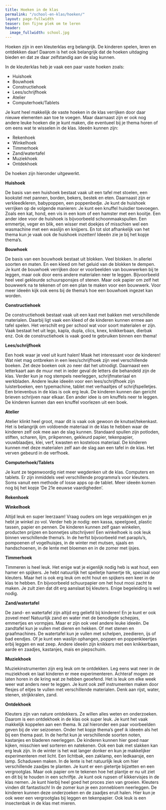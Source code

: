 ```yaml
---
title: Hoeken in de klas
permalink: "/school-en-klas/hoeken/"
layout: page-fullwidth
teaser: Een fijne plek om te leren
header:
  image_fullwidth: school.jpg
---
```


Hoeken zijn in een kleuterklas erg belangrijk. De kinderen spelen, leren en ontdekken daar! Daarom is het ook belangrijk dat de hoeken uitdaging bieden en dat ze daar zelfstandig aan de slag kunnen. 


In de kleuterklas heb je vaak een paar vaste hoeken zoals:
- Huishoek
- Bouwhoek
- Constructiehoek
- Lees/schrijfhoek
- Atelier 
- Computerhoek/Tablets


Je kunt heel makkelijk de vaste hoeken in de klas verrijken door daar nieuwe elementen aan toe te voegen. Maar daarnaast zijn er ook nog andere leuke hoeken die je kunt maken, die eventueel bij je thema horen of om eens wat te wisselen in de klas. Ideeën kunnen zijn: 
- Rekenhoek
- Winkelhoek
- Timmerhoek
- Zand/watertafel
- Muziekhoek
- Ontdekhoek 

De hoeken zijn hieronder uitgewerkt.

**Huishoek**

De basis van een huishoek bestaat vaak uit een tafel met stoelen, een kookstel met pannen, borden, bekers, bestek en eten. Daarnaast zijn er verkleedkleren, babypoppen, een poppenbedje.
Je kunt de huishoek verrijken op de volgende manieren:
Je kunt een knuffel huisdier toevoegen. Zoals een kat, hond, een vis in een kom of een hamster met een kooitje. Een ander idee voor de huishoek is bijvoorbeeld schoonmaakspullen. Een emmertje, veger en blik, een wisser met doekjes of misschien wel een wasmachine met een waslijn en knijpers.
En tot slot afhankelijk van het thema kun je vaak ook de huishoek inzetten! Ideeën zie je bij het kopje thema’s. 

**Bouwhoek**

De basis van een bouwhoek bestaat uit blokken. Veel blokken. In allerlei soorten en maten. En een kleed om het geluid van de blokken te dempen. 
Je kunt de bouwhoek verrijken door er voorbeelden van bouwwerken bij te leggen, maar ook door eens andere materialen neer te leggen. Bijvoorbeeld heel veel gekleurde schuursponsjes of stenen. 
Maar ook papier om zelf het bouwwerk na te tekenen of om een plan te maken voor een bouwwerk. Voor meer ideeën kijk ook eens bij de thema’s hoe een bouwhoek ingezet kan worden. 

**Constructiehoek**

De constructiehoek bestaat vaak uit een kast met bakken met verschillende materialen. Daarbij ligt vaak een kleed of de kinderen kunnen ermee aan tafel spelen. Het verschilt erg per school wat voor soort materialen er zijn. Vaak bestaat het uit lego, kapla, dupla, clics, knex, knikkerbaan, dierbak enz. 
Ook de constructiehoek is vaak goed te gebruiken binnen een thema!

**Lees/schrijfhoek**

Een hoek waar je veel uit kunt halen! Maak het interessant voor de kinderen! Wat niet mag ontbreken in een lees/schrijfhoek zijn veel verschillende boeken. Zet deze boeken ook zo neer dat het uitnodigt. Daarnaast een letterkaart aan de muur met in ieder geval de letters die behandeld zijn de klas. Verder kun je nog stempels neerleggen, schrijfmateriaal en werkbladen. 
Andere leuke ideeën voor een lees/schrijfhoek zijn luisterboeken, een typemachine, tablet met verhaaltjes of schrijfspelletjes. Een brievenbus in de klas is ook erg leuk. De kinderen kunnen dan gericht brieven schrijven naar elkaar. Een ander idee is om knuffels neer te leggen. De kinderen kunnen dan een knuffel voorlezen uit een boek. 

**Atelier** 

Atelier klinkt heel groot, maar dit is vaak ook gewoon de knutsel/tekenkast. Het is belangrijk om voldoende materiaal in de klas te hebben waar de kinderen zelf ook mee aan de slag kunnen. Standaard spullen zijn potloden, stiften, scharen, lijm, prikpennen, gekleurd papier, tekenpapier, vouwblaadjes, klei, verf, kwasten en kosteloos materiaal. De kinderen kunnen met deze materialen zelf aan de slag aan een tafel in de klas. Het verven gebeurd in de verfhoek. 

**Computerhoek/Tablets**

Je kunt ze tegenwoordig niet meer wegdenken uit de klas. Computers en tablets. Er zijn inmiddels veel verschillende programma’s voor kleuters. Soms vanuit een methode of losse apps op de tablet.
Meer ideeën komen nog bij het kopje ‘De 21e eeuwse vaardigheden’. 

**Rekenhoek**


**Winkelhoek**

Altijd leuk en super leerzaam! Vraag ouders om lege verpakkingen en je hebt je winkel zo vol. Verder heb je nodig: een kassa, speelgoed, plastic tassen, papier en pennen.
De kinderen kunnen zelf gaan winkelen, producten prijzen en bonnetjes uitschrijven!
Een winkelhoek is ook leuk binnen verschillende thema’s. In de herfst bijvoorbeeld met paraplu’s, pompoenen of vogelhuisjes, in de winter met mutsen, sjaals en handschoenen, in de lente met bloemen en in de zomer met ijsjes. 

**Timmerhoek**

Timmeren is heel leuk. Het enige wat je eigenlijk nodig heb is wat hout, een hamer en spijkers. Je hebt natuurlijk  het spelletje hamertje tik, speciaal voor kleuters. Maar het is ook erg leuk om echt hout en spijkers een keer in de klas te hebben. En bijvoorbeeld schuurpapier om het hout mooi zacht te maken. Je zult zien dat dit erg aanslaat bij kleuters. Enige begeleiding is wel nodig. 

**Zand/watertafel**

De zand- en watertafel zijn altijd erg geliefd bij kinderen! En je kunt er ook zoveel mee! Natuurlijk zand en water met de benodigde schepjes, emmertjes en vormpjes. Maar er zijn ook veel andere leuke ideeën. 
De zandtafel kun je vullen met dieren en hekken. Of met stenen en graafmachines.
De watertafel kun je vullen met schelpen, zeedieren, ijs of bad eendjes. Of je kunt een waslijn ophangen, poppen en poppenkleertjes erbij leggen en wat zeep. 
Andere ideeën zijn knikkers met een knikkerbaan, aarde en zaadjes, kastanjes, mais en piepschuim.

**Muziekhoek**

Muziekinstrumenten zijn erg leuk om te ontdekken. Leg eens wat neer in de muziekhoek en laat kinderen er mee experimenteren. Achteraf mogen ze laten horen in de kring wat ze hebben geoefend. Het is leuk om elke week weer wat anders neer te leggen. Je kunt ook zelf instrumenten maken door flesjes of eitjes te vullen met verschillende materialen. Denk aan rijst, water, stenen, strijkkralen, zand. 

**Ontdekhoek**

Kleuters zijn van nature ontdekkers. Ze willen alles weten en onderzoeken. Daarom is een ontdekhoek in de klas ook super leuk. Je kunt het vaak makkelijk koppelen aan een thema. Ik zal hieronder een paar voorbeelden geven bij de vier seizoenen. Onder het kopje thema’s geef ik ideeën als het bij een thema past.
In de herfst kun je verschillende soorten noten, kastanjes en bladeren neerleggen. De kinderen kunnen hier goed naar kijken, misschien wel sorteren en natekenen. Ook een bak met slakken kan erg leuk zijn.
In de winter is het wat langer donker en kun je makkelijker experimenteren met licht. Een lichtbak, een zaklamp, een ledkaarsje, een lamp. Schaduwen maken.
In de lente is het natuurlijk leuk om hier verschillende zaadjes te planten. Je kunt er een gietertje bijzetten en een vergrootglas. Maar ook papier om te tekenen hoe het plantje er nu uit ziet en dit bij te houden in een schriftje. Je kunt ook rupsen of kikkervisjes in de klas nemen. Je kunt hierbij heel goed het proces zien van groeien. Kleuters vinden dit fantastisch!
In de zomer kun je een zonnebloem neerleggen. De kinderen kunnen deze onderzoeken en de zaadjes eruit halen. Hier kun je ook weer een vergrootglas bij leggen en tekenpapier. Ook leuk is een insectenbak in de klas met mieren. 
